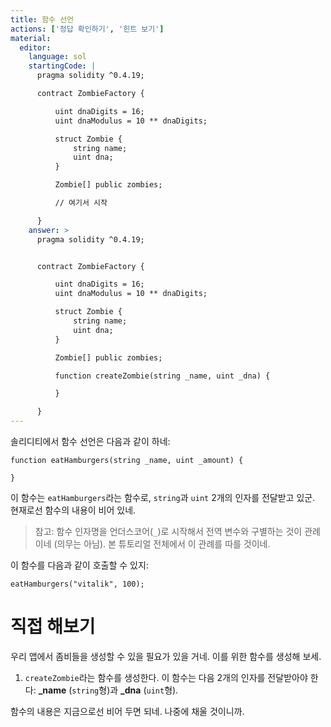 ```yaml
---
title: 함수 선언
actions: ['정답 확인하기', '힌트 보기']
material:
  editor:
    language: sol
    startingCode: |
      pragma solidity ^0.4.19;

      contract ZombieFactory {

          uint dnaDigits = 16;
          uint dnaModulus = 10 ** dnaDigits;

          struct Zombie {
              string name;
              uint dna;
          }

          Zombie[] public zombies;

          // 여기서 시작

      }
    answer: >
      pragma solidity ^0.4.19;


      contract ZombieFactory {

          uint dnaDigits = 16;
          uint dnaModulus = 10 ** dnaDigits;

          struct Zombie {
              string name;
              uint dna;
          }

          Zombie[] public zombies;

          function createZombie(string _name, uint _dna) {

          }

      }
---
```


솔리디티에서 함수 선언은 다음과 같이 하네:

```
function eatHamburgers(string _name, uint _amount) {

}
```

이 함수는 `eatHamburgers`라는 함수로, `string`과 `uint` 2개의 인자를 전달받고 있군. 현재로선 함수의 내용이 비어 있네.

> 참고: 함수 인자명을 언더스코어(`_`)로 시작해서 전역 변수와 구별하는 것이 관례이네 (의무는 아님). 본 튜토리얼 전체에서 이 관례를 따를 것이네.

이 함수를 다음과 같이 호출할 수 있지:

```
eatHamburgers("vitalik", 100);
```

# 직접 해보기

우리 앱에서 좀비들을 생성할 수 있을 필요가 있을 거네. 이를 위한 함수를 생성해 보세.

1. `createZombie`라는 함수를 생성한다. 이 함수는 다음 2개의 인자를 전달받아야 한다: **\_name** (`string`형)과 **\_dna** (`uint`형).

함수의 내용은 지금으로선 비어 두면 되네. 나중에 채울 것이니까.
